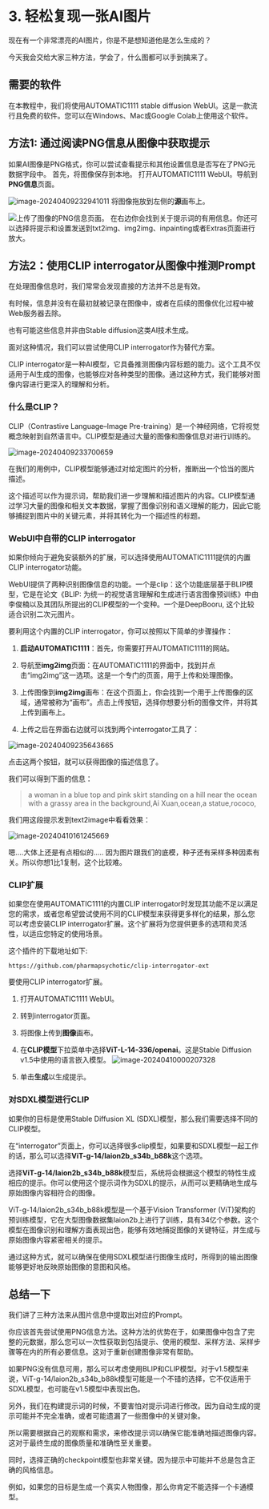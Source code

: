 # 3. 轻松复现一张AI图片

现在有一个非常漂亮的AI图片，你是不是想知道他是怎么生成的？

今天我会交给大家三种方法，学会了，什么图都可以手到擒来了。

## 需要的软件
在本教程中，我们将使用AUTOMATIC1111 stable diffusion WebUI。这是一款流行且免费的软件。您可以在Windows、Mac或Google Colab上使用这个软件。

## 方法1: 通过阅读PNG信息从图像中获取提示
如果AI图像是PNG格式，你可以尝试查看提示和其他设置信息是否写在了PNG元数据字段中。
首先，将图像保存到本地。
打开AUTOMATIC1111 WebUI。导航到**PNG信息**页面。

![image-20240409232941011](https://flydean-1301049335.cos.ap-guangzhou.myqcloud.com/img/202404092329271.png)
将图像拖放到左侧的**源**画布上。

![上传了图像的PNG信息页面。](https://flydean-1301049335.cos.ap-guangzhou.myqcloud.com/img/202404092330523.png)
在右边你会找到关于提示词的有用信息。你还可以选择将提示和设置发送到txt2img、img2img、inpainting或者Extras页面进行放大。

## 方法2：使用CLIP interrogator从图像中推测Prompt
在处理图像信息时，我们常常会发现直接的方法并不总是有效。



有时候，信息并没有在最初就被记录在图像中，或者在后续的图像优化过程中被Web服务器去除。



也有可能这些信息并非由Stable diffusion这类AI技术生成。 



面对这种情况，我们可以尝试使用CLIP interrogator作为替代方案。



CLIP interrogator是一种AI模型，它具备推测图像内容标题的能力。这个工具不仅适用于AI生成的图像，也能够应对各种类型的图像。通过这种方式，我们能够对图像内容进行更深入的理解和分析。

### 什么是CLIP？
CLIP（Contrastive Language–Image Pre-training）是一个神经网络，它将视觉概念映射到自然语言中。CLIP模型是通过大量的图像和图像信息对进行训练的。

![image-20240409233700659](https://flydean-1301049335.cos.ap-guangzhou.myqcloud.com/img/202404092337051.png)


在我们的用例中，CLIP模型能够通过对给定图片的分析，推断出一个恰当的图片描述。



这个描述可以作为提示词，帮助我们进一步理解和描述图片的内容。CLIP模型通过学习大量的图像和相关文本数据，掌握了图像识别和语义理解的能力，因此它能够捕捉到图片中的关键元素，并将其转化为一个描述性的标题。

### WebUI中自带的CLIP interrogator
如果你倾向于避免安装额外的扩展，可以选择使用AUTOMATIC1111提供的内置CLIP interrogator功能。

WebUI提供了两种识别图像信息的功能。一个是clip：这个功能底层基于BLIP模型，它是在论文《BLIP: 为统一的视觉语言理解和生成进行语言图像预训练》中由李俊楠以及其团队所提出的CLIP模型的一个变种。一个是DeepBooru, 这个比较适合识别二次元图片。



要利用这个内置的CLIP interrogator，你可以按照以下简单的步骤操作：

1. **启动AUTOMATIC1111**：首先，你需要打开AUTOMATIC1111的网站。
2. 导航至**img2img**页面：在AUTOMATIC1111的界面中，找到并点击“img2img”这一选项。这是一个专门的页面，用于上传和处理图像。
3. 上传图像到**img2img**画布：在这个页面上，你会找到一个用于上传图像的区域，通常被称为“画布”。点击上传按钮，选择你想要分析的图像文件，并将其上传到画布上。

4. 上传之后在界面右边就可以找到两个interrogator工具了：

![image-20240409235643665](https://flydean-1301049335.cos.ap-guangzhou.myqcloud.com/img/202404092356851.png)



点击这两个按钮，就可以获得图像的描述信息了。



我们可以得到下面的信息：

> a woman in a blue top and pink skirt standing on a hill near the ocean with a grassy area in the background,Ai Xuan,ocean,a statue,rococo,

我们用这段提示发到text2image中看看效果：



![image-20240410161245669](https://flydean-1301049335.cos.ap-guangzhou.myqcloud.com/img/202404101612136.png)



嗯....大体上还是有点相似的..... 因为图片跟我们的底模，种子还有采样多种因素有关。所以你想1比1复制，这个比较难。



### CLIP扩展
如果您在使用AUTOMATIC1111的内置CLIP interrogator时发现其功能不足以满足您的需求，或者您希望尝试使用不同的CLIP模型来获得更多样化的结果，那么您可以考虑安装CLIP interrogator扩展。这个扩展将为您提供更多的选项和灵活性，以适应您特定的使用场景。



这个插件的下载地址如下:

`https://github.com/pharmapsychotic/clip-interrogator-ext`



要使用CLIP interrogator扩展。

1. 打开AUTOMATIC1111 WebUI。

2. 转到interrogator页面。
3. 将图像上传到**图像**画布。
4. 在**CLIP模型**下拉菜单中选择**ViT-L-14-336/openai**。这是Stable Diffusion v1.5中使用的语言嵌入模型。
![image-20240410000207328](https://flydean-1301049335.cos.ap-guangzhou.myqcloud.com/img/202404100002844.png)
5. 单击**生成**以生成提示。
### 对SDXL模型进行CLIP
如果你的目标是使用Stable Diffusion XL (SDXL)模型，那么我们需要选择不同的CLIP模型。



在“interrogator”页面上，你可以选择很多clip模型，如果要和SDXL模型一起工作的话，那么可以选择**ViT-g-14/laion2b_s34b_b88k**这个选项。



选择**ViT-g-14/laion2b_s34b_b88k**模型后，系统将会根据这个模型的特性生成相应的提示。你可以使用这个提示词作为SDXL的提示，从而可以更精确地生成与原始图像内容相符合的图像。



ViT-g-14/laion2b_s34b_b88k模型是一个基于Vision Transformer (ViT)架构的预训练模型，它在大型图像数据集laion2b上进行了训练，具有34亿个参数。这个模型在图像识别和理解方面表现出色，能够有效地捕捉图像的关键特征，并生成与原始图像内容紧密相关的提示。



通过这种方式，就可以确保在使用SDXL模型进行图像生成时，所得到的输出图像能够更好地反映原始图像的意图和风格。

## 总结一下
我们讲了三种方法来从图片信息中提取出对应的Prompt。



你应该首先尝试使用PNG信息方法。这种方法的优势在于，如果图像中包含了完整的元数据，那么您可以一次性获取到包括提示、使用的模型、采样方法、采样步骤等在内的所有必要信息。这对于重新创建图像非常有帮助。



如果PNG没有信息可用，那么可以考虑使用BLIP和CLIP模型。对于v1.5模型来说，ViT-g-14/laion2b_s34b_b88k模型可能是一个不错的选择，它不仅适用于SDXL模型，也可能在v1.5模型中表现出色。



另外，我们在构建提示词的时候，不要害怕对提示词进行修改。因为自动生成的提示可能并不完全准确，或者可能遗漏了一些图像中的关键对象。



所以需要根据自己的观察和需求，来修改提示词以确保它能准确地描述图像内容。这对于最终生成的图像质量和准确性至关重要。



同时，选择正确的checkpoint模型也非常关键。因为提示中可能并不总是包含正确的风格信息。



例如，如果您的目标是生成一个真实人物图像，那么你肯定不能选择一个卡通模型。
